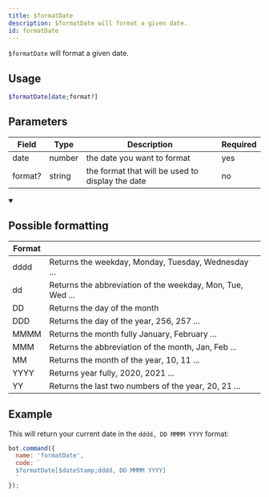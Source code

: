 ```yaml
---
title: $formatDate 
description: $formatDate will format a given date.
id: formatDate
---
```


`$formatDate` will format a given date.

## Usage

```php
$formatDate[date;format?]
```

## Parameters 


| Field   | Type   | Description                                      | Required |
| ------- | ------ | ------------------------------------------------ | -------- |
| date    | number | the date you want to format                      | yes      |
| format? | string | the format that will be used to display the date | no       |


<details open>
  <summary> <h2> Possible formatting </h2></summary>

| Format |                                                            |
| ------ | ---------------------------------------------------------- |
| dddd   | Returns the weekday, Monday, Tuesday, Wednesday ...        |
| dd     | Returns the abbreviation of the weekday, Mon, Tue, Wed ... |
| DD     | Returns the day of the month                               |
| DDD    | Returns the day of the year, 256, 257 ...                  |
| MMMM   | Returns the month fully January, February ...              |
| MMM    | Returns the abbreviation of the month, Jan, Feb ...        |
| MM     | Returns the month of the year, 10, 11 ...                  |
| YYYY   | Returns year fully, 2020, 2021 ...                         |
| YY     | Returns the last two numbers of the year, 20, 21 ...       |

</details>

## Example

This will return your current date in the `dddd, DD MMMM YYYY` format:

```javascript
bot.command({
  name: 'formatDate',
  code: `
  $formatDate[$dateStamp;dddd, DD MMMM YYYY]
  `
});
```
